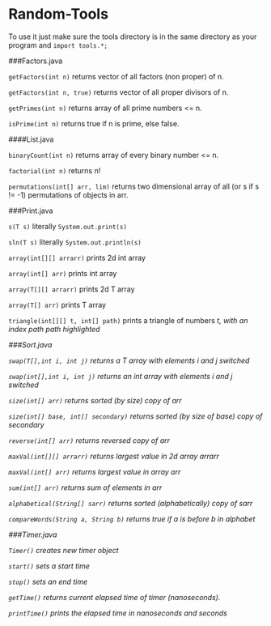 # Random-Tools

To use it just make sure the tools directory is in the same directory as your program and
<code>import tools.*;</code>

###Factors.java

<code>getFactors(int n)</code> returns vector of all factors (non proper) of n.

<code>getFactors(int n, true)</code> returns vector of all proper divisors of n.

<code>getPrimes(int n)</code> returns array of all prime numbers <= n.

<code>isPrime(int n)</code> returns true if n is prime, else false.



####List.java

<code>binaryCount(int n)</code> returns array of every binary number <= n.

<code>factorial(int n)</code> returns n!

<code>permutations(int[] arr, lim)</code> returns two dimensional array of all (or s if s != -1) permutations of objects in arr.



###Print.java

<code>s(T s)</code> literally <code>System.out.print(s)</code>

<code>sln(T s)</code> literally <code>System.out.println(s)</code>

<code>array(int[][] arrarr)</code> prints 2d int array

<code>array(int[] arr)</code> prints int array

<code>array(T[][] arrarr)</code> prints 2d T array

<code>array(T[] arr)</code> prints T array

<code>triangle(int[][] t, int[] path)</code> prints a triangle of numbers <i>t</t>, with an index path <i>path</i> highlighted



###Sort.java

<code>swap(T[],int i, int j)</code> returns a T array with elements i and j switched

<code>swap(int[],int i, int j)</code> returns an int array with elements i and j switched

<code>size(int[] arr)</code> returns sorted (by size) copy of arr

<code>size(int[] base, int[] secondary)</code> returns sorted (by size of base) copy of secondary

<code>reverse(int[] arr)</code> returns reversed copy of arr

<code>maxVal(int[][] arrarr)</code> returns largest value in 2d array <i>arrarr</i>

<code>maxVal(int[] arr)</code> returns largest value in array <i>arr</i>

<code>sum(int[] arr)</code> returns sum of elements in arr

<code>alphabetical(String[] sarr)</code> returns sorted (alphabetically) copy of sarr

<code>compareWords(String a, String b)</code> returns true if <i>a</i> is before <i>b</i> in alphabet



###Timer.java

<code>Timer()</code> creates new timer object

<code>start()</code> sets a start time

<code>stop()</code> sets an end time

<code>getTime()</code> returns current elapsed time of timer (nanoseconds). 

<code>printTime()</code> prints the elapsed time in nanoseconds and seconds






